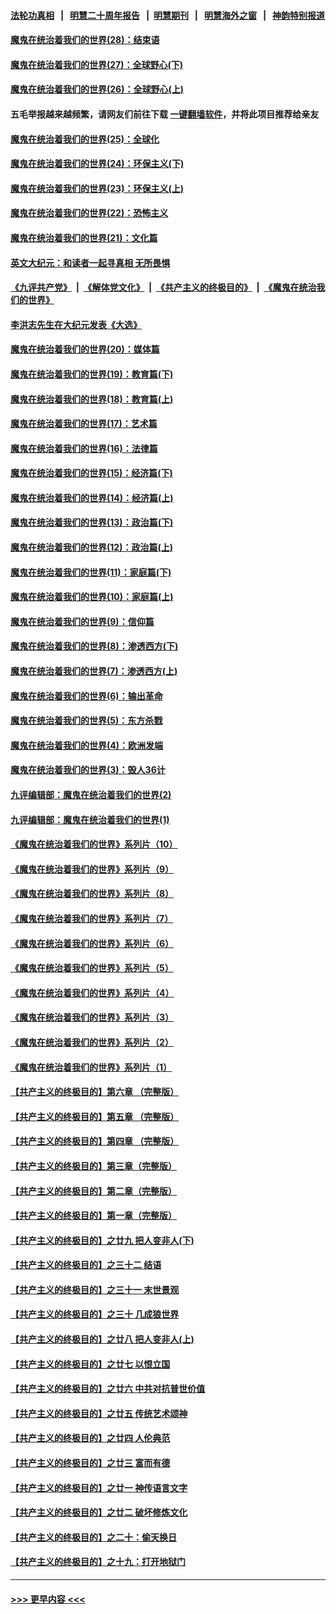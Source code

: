 #### [法轮功真相](https://github.com/gfw-breaker/truth/blob/master/README.md?t=0) &nbsp;&nbsp;|&nbsp;&nbsp; [明慧二十周年报告](https://github.com/gfw-breaker/mh-reports/blob/master/README.md?t=0) &nbsp;&nbsp;|&nbsp;&nbsp;[明慧期刊](https://github.com/gfw-breaker/mh-qikan) &nbsp;&nbsp;|&nbsp;&nbsp; [明慧海外之窗](https://github.com/gfw-breaker/mh-news/blob/master/README.md?t=0) &nbsp;&nbsp;|&nbsp;&nbsp; [神韵特别报道](https://github.com/gfw-breaker/mh-news/blob/master/shenyun.md?t=0)
#### [魔鬼在统治着我们的世界(28)：结束语](../pages/nsc422/n10936246.md?t=06161151) 
#### [魔鬼在统治着我们的世界(27)：全球野心(下)](../pages/nsc422/n10928319.md?t=06161151) 
#### [魔鬼在统治着我们的世界(26)：全球野心(上)](../pages/nsc422/n10900318.md?t=06161151) 
#### 五毛举报越来越频繁，请网友们前往下载 [一键翻墙软件](https://github.com/gfw-breaker/ssr-accounts)，并将此项目推荐给亲友
#### [魔鬼在统治着我们的世界(25)：全球化](../pages/nsc422/n10788205.md?t=06161151) 
#### [魔鬼在统治着我们的世界(24)：环保主义(下)](../pages/nsc422/n10695307.md?t=06161151) 
#### [魔鬼在统治着我们的世界(23)：环保主义(上)](../pages/nsc422/n10688613.md?t=06161151) 
#### [魔鬼在统治着我们的世界(22)：恐怖主义](../pages/nsc422/n10614727.md?t=06161151) 
#### [魔鬼在统治着我们的世界(21)：文化篇](../pages/nsc422/n10597706.md?t=06161151) 
#### [英文大纪元：和读者一起寻真相 无所畏惧](../pages/nsc422/n12542027.md?t=06161151) 
#### [《九评共产党》](https://github.com/begood0513/9ping.md/blob/master/README.md) &nbsp;|&nbsp; [《解体党文化》](../../../../jtdwh.md/blob/master/README.md)  &nbsp;|&nbsp; [《共产主义的终极目的》](../../../../gczydzjmd.md/blob/master/README.md) &nbsp;|&nbsp; [《魔鬼在统治我们的世界》](../../../../mgztzwmdsj.md/blob/master/README.md) 
#### [李洪志先生在大纪元发表《大选》](../pages/nsc422/n12534746.md?t=06161151) 
#### [魔鬼在统治着我们的世界(20)：媒体篇](../pages/nsc422/n10586579.md?t=06161151) 
#### [魔鬼在统治着我们的世界(19)：教育篇(下)](../pages/nsc422/n10564808.md?t=06161151) 
#### [魔鬼在统治着我们的世界(18)：教育篇(上)](../pages/nsc422/n10526970.md?t=06161151) 
#### [魔鬼在统治着我们的世界(17)：艺术篇](../pages/nsc422/n10499093.md?t=06161151) 
#### [魔鬼在统治着我们的世界(16)：法律篇](../pages/nsc422/n10485969.md?t=06161151) 
#### [魔鬼在统治着我们的世界(15)：经济篇(下)](../pages/nsc422/n10469975.md?t=06161151) 
#### [魔鬼在统治着我们的世界(14)：经济篇(上)](../pages/nsc422/n10457370.md?t=06161151) 
#### [魔鬼在统治着我们的世界(13)：政治篇(下)](../pages/nsc422/n10448270.md?t=06161151) 
#### [魔鬼在统治着我们的世界(12)：政治篇(上)](../pages/nsc422/n10444576.md?t=06161151) 
#### [魔鬼在统治着我们的世界(11)：家庭篇(下)](../pages/nsc422/n10440961.md?t=06161151) 
#### [魔鬼在统治着我们的世界(10)：家庭篇(上)](../pages/nsc422/n10435448.md?t=06161151) 
#### [魔鬼在统治着我们的世界(9)：信仰篇](../pages/nsc422/n10432159.md?t=06161151) 
#### [魔鬼在统治着我们的世界(8)：渗透西方(下)](../pages/nsc422/n10429603.md?t=06161151) 
#### [魔鬼在统治着我们的世界(7)：渗透西方(上)](../pages/nsc422/n10426013.md?t=06161151) 
#### [魔鬼在统治着我们的世界(6)：输出革命](../pages/nsc422/n10421536.md?t=06161151) 
#### [魔鬼在统治着我们的世界(5)：东方杀戮](../pages/nsc422/n10417707.md?t=06161151) 
#### [魔鬼在统治着我们的世界(4)：欧洲发端](../pages/nsc422/n10414890.md?t=06161151) 
#### [魔鬼在统治着我们的世界(3)：毁人36计](../pages/nsc422/n10411583.md?t=06161151) 
#### [九评编辑部：魔鬼在统治着我们的世界(2)](../pages/nsc422/n10410036.md?t=06161151) 
#### [九评编辑部：魔鬼在统治着我们的世界(1)](../pages/nsc422/n10406825.md?t=06161151) 
#### [《魔鬼在统治着我们的世界》系列片（10）](../pages/nsc422/n12292670.md?t=06161151) 
#### [《魔鬼在统治着我们的世界》系列片（9）](../pages/nsc422/n12290859.md?t=06161151) 
#### [《魔鬼在统治着我们的世界》系列片（8）](../pages/nsc422/n12287445.md?t=06161151) 
#### [《魔鬼在统治着我们的世界》系列片（7）](../pages/nsc422/n12283425.md?t=06161151) 
#### [《魔鬼在统治着我们的世界》系列片（6）](../pages/nsc422/n12282314.md?t=06161151) 
#### [《魔鬼在统治着我们的世界》系列片（5）](../pages/nsc422/n12281419.md?t=06161151) 
#### [《魔鬼在统治着我们的世界》系列片（4）](../pages/nsc422/n12274024.md?t=06161151) 
#### [《魔鬼在统治着我们的世界》系列片（3）](../pages/nsc422/n12271322.md?t=06161151) 
#### [《魔鬼在统治着我们的世界》系列片（2）](../pages/nsc422/n12269049.md?t=06161151) 
#### [《魔鬼在统治着我们的世界》系列片（1）](../pages/nsc422/n12267575.md?t=06161151) 
#### [【共产主义的终极目的】第六章 （完整版）](../pages/nsc422/n11428913.md?t=06161151) 
#### [【共产主义的终极目的】第五章 （完整版）](../pages/nsc422/n11428912.md?t=06161151) 
#### [【共产主义的终极目的】第四章 （完整版）](../pages/nsc422/n11428907.md?t=06161151) 
#### [【共产主义的终极目的】第三章（完整版）](../pages/nsc422/n11428848.md?t=06161151) 
#### [【共产主义的终极目的】第二章（完整版）](../pages/nsc422/n11428831.md?t=06161151) 
#### [【共产主义的终极目的】第一章（完整版）](../pages/nsc422/n11417651.md?t=06161151) 
#### [【共产主义的终极目的】之廿九 把人变非人(下)](../pages/nsc422/n11344140.md?t=06161151) 
#### [【共产主义的终极目的】之三十二 结语](../pages/nsc422/n11360535.md?t=06161151) 
#### [【共产主义的终极目的】之三十一 末世景观](../pages/nsc422/n11351129.md?t=06161151) 
#### [【共产主义的终极目的】之三十 几成狼世界](../pages/nsc422/n11348280.md?t=06161151) 
#### [【共产主义的终极目的】之廿八 把人变非人(上)](../pages/nsc422/n11340492.md?t=06161151) 
#### [【共产主义的终极目的】之廿七 以恨立国](../pages/nsc422/n11336944.md?t=06161151) 
#### [【共产主义的终极目的】之廿六 中共对抗普世价值](../pages/nsc422/n11324785.md?t=06161151) 
#### [【共产主义的终极目的】之廿五 传统艺术颂神](../pages/nsc422/n11296396.md?t=06161151) 
#### [【共产主义的终极目的】之廿四 人伦典范](../pages/nsc422/n11296397.md?t=06161151) 
#### [【共产主义的终极目的】之廿三 富而有德](../pages/nsc422/n11283598.md?t=06161151) 
#### [【共产主义的终极目的】之廿一 神传语言文字](../pages/nsc422/n11263265.md?t=06161151) 
#### [【共产主义的终极目的】之廿二 破坏修炼文化](../pages/nsc422/n11245728.md?t=06161151) 
#### [【共产主义的终极目的】之二十：偷天换日](../pages/nsc422/n11238846.md?t=06161151) 
#### [【共产主义的终极目的】之十九：打开地狱门](../pages/nsc422/n11206376.md?t=06161151) 

----
#### [ >>> 更早内容 <<< ](../indexes/nsc422-earlier.md)
